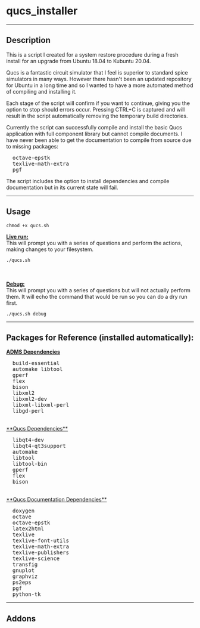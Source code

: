 # qucs_installer
---
## Description
This is a script I created for a system restore procedure during a fresh install for an upgrade from Ubuntu 18.04 to Kubuntu 20.04.

Qucs is a fantastic circuit simulator that I feel is superior to standard spice simulators in many ways. However there hasn't been an updated repository for Ubuntu in a long time and so I wanted to have a more automated method of compiling and installing it.

Each stage of the script will confirm if you want to continue, giving you the option to stop should errors occur. Pressing CTRL+C is captured and will result in the script automatically removing the temporary build directories.

Currently the script can successfully compile and install the basic Qucs application with full component library but cannot compile documents. I have never been able to get the documentation to compile from source due to missing packages:
<pre>
  octave-epstk
  texlive-math-extra
  pgf
</pre>

The script includes the option to install dependencies and compile documentation but in its current state will fail.

---
## Usage

```
chmod +x qucs.sh
```
<u>**Live run:**</u>  
This will prompt you with a series of questions and perform the actions, making changes to your filesystem.  
```
./qucs.sh
```
<br><br>
<u>**Debug:**</u>  
This will prompt you with a series of questions but will not actually perform them. It will echo the command that would be run so you can do a dry run first.  
```
./qucs.sh debug
```

---
## Packages for Reference (installed automatically):
<u>**ADMS Dependencies**</u>
<pre>
  build-essential
  automake libtool
  gperf
  flex
  bison
  libxml2
  libxml2-dev
  libxml-libxml-perl
  libgd-perl
</pre>
<br>
<u>**Qucs Dependencies**</u>
<pre>
  libqt4-dev
  libqt4-qt3support
  automake
  libtool
  libtool-bin
  gperf
  flex
  bison
</pre>
<br>
<u>**Qucs Documentation Dependencies**</u>
<pre>
  doxygen
  octave
  octave-epstk
  latex2html
  texlive
  texlive-font-utils
  texlive-math-extra
  texlive-publishers
  texlive-science
  transfig
  gnuplot
  graphviz
  ps2eps
  pgf
  python-tk
</pre>

---
## Addons
<pre>
</pre>
